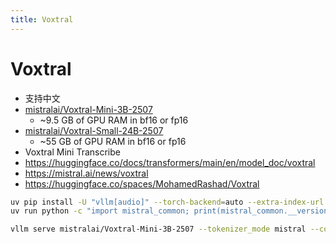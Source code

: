 ```yaml
---
title: Voxtral
---
```


# Voxtral

- 支持中文
- [mistralai/Voxtral-Mini-3B-2507](https://huggingface.co/mistralai/Voxtral-Mini-3B-2507)
  - ~9.5 GB of GPU RAM in bf16 or fp16
- [mistralai/Voxtral-Small-24B-2507](https://huggingface.co/mistralai/Voxtral-Small-24B-2507)
  - ~55 GB of GPU RAM in bf16 or fp16
- Voxtral Mini Transcribe
- https://huggingface.co/docs/transformers/main/en/model_doc/voxtral
- https://mistral.ai/news/voxtral
- https://huggingface.co/spaces/MohamedRashad/Voxtral

```bash
uv pip install -U "vllm[audio]" --torch-backend=auto --extra-index-url https://wheels.vllm.ai/nightly
uv run python -c "import mistral_common; print(mistral_common.__version__)"

vllm serve mistralai/Voxtral-Mini-3B-2507 --tokenizer_mode mistral --config_format mistral --load_format mistral
```
